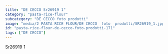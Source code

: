 ```yaml
---
title: "DE CECCO Sr26919 1"
category: "pasta-rice-flour"
subcategory: "DE CECCO foto prodotti"
image: "media/2 PASTA RICE FLOUR/DE CECCO  foto  prodotti/SR26919_1.jpg"
id: "pasta-rice-flour-de-cecco-foto-prodotti-171"
tags: ["DE CECCO"]
---
```


Sr26919 1
